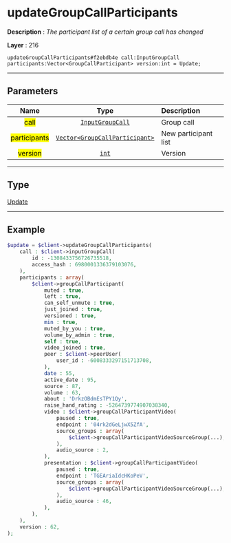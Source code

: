 # updateGroupCallParticipants

**Description** : *The participant list of a certain group call has changed*

**Layer** : 216

```tl
updateGroupCallParticipants#f2ebdb4e call:InputGroupCall participants:Vector<GroupCallParticipant> version:int = Update;
```

---

## Parameters

| Name | Type | Description |
| :---: | :---: | :--- |
| <mark>call</mark> | [`InputGroupCall`](type/InputGroupCall) | Group call |
| <mark>participants</mark> | [`Vector<GroupCallParticipant>`](type/GroupCallParticipant) | New participant list |
| <mark>version</mark> | [`int`](type/int) | Version |

---

## Type

[Update](type/Update)

---

## Example

```php
$update = $client->updateGroupCallParticipants(
	call : $client->inputGroupCall(
		id : -1308433756726735518,
		access_hash : 6980001336379103076,
	),
	participants : array(
		$client->groupCallParticipant(
			muted : true,
			left : true,
			can_self_unmute : true,
			just_joined : true,
			versioned : true,
			min : true,
			muted_by_you : true,
			volume_by_admin : true,
			self : true,
			video_joined : true,
			peer : $client->peerUser(
				user_id : -6008333297151713708,
			),
			date : 55,
			active_date : 95,
			source : 87,
			volume : 63,
			about : 'DrkzOBdmEsTPY1Qy',
			raise_hand_rating : -5264739774907038340,
			video : $client->groupCallParticipantVideo(
				paused : true,
				endpoint : '04rk2dGeLjwX5ZfA',
				source_groups : array(
					$client->groupCallParticipantVideoSourceGroup(...),
				),
				audio_source : 2,
			),
			presentation : $client->groupCallParticipantVideo(
				paused : true,
				endpoint : 'TGEAriaIdcHKoPeV',
				source_groups : array(
					$client->groupCallParticipantVideoSourceGroup(...),
				),
				audio_source : 46,
			),
		),
	),
	version : 62,
);
```